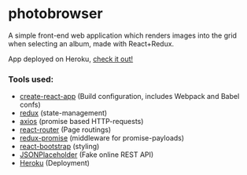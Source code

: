 # photobrowser

A simple front-end web application which renders images into the grid when selecting
an album, made with React+Redux.

App deployed on Heroku, [check it out!](https://vast-sierra-33809.herokuapp.com/)

### Tools used:

- [create-react-app](https://github.com/facebookincubator/create-react-app) (Build configuration, includes Webpack and Babel confs)
- [redux](https://github.com/reactjs/redux) (state-management)
- [axios](https://github.com/axios/axios) (promise based HTTP-requests)
- [react-router](https://github.com/ReactTraining/react-router) (Page routings)
- [redux-promise](https://github.com/acdlite/redux-promise) (middleware for promise-payloads)
- [react-bootstrap](https://github.com/react-bootstrap/react-bootstrap) (styling)
- [JSONPlaceholder](http://jsonplaceholder.typicode.com/) (Fake online REST API)
- [Heroku](https://www.heroku.com/) (Deployment)
